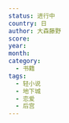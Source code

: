 ```yaml
---
status: 进行中
country: 日
author: 大森藤野
score:
year:
month:
category:
  - 书籍
tags:
  - 轻小说
  - 地下城
  - 恋爱
  - 后宫
---
```

